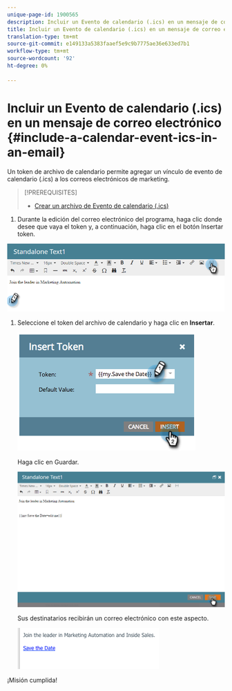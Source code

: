 ```yaml
---
unique-page-id: 1900565
description: Incluir un Evento de calendario (.ics) en un mensaje de correo electrónico - Documentos de marketing - Documentación del producto
title: Incluir un Evento de calendario (.ics) en un mensaje de correo electrónico
translation-type: tm+mt
source-git-commit: e149133a5383faaef5e9c9b7775ae36e633ed7b1
workflow-type: tm+mt
source-wordcount: '92'
ht-degree: 0%

---
```



# Incluir un Evento de calendario (.ics) en un mensaje de correo electrónico {#include-a-calendar-event-ics-in-an-email}

Un token de archivo de calendario permite agregar un vínculo de evento de calendario (.ics) a los correos electrónicos de marketing.

>[!PREREQUISITES]
>
>* [Crear un archivo de Evento de calendario (.ics)](create-a-calendar-event-ics-file.md)

>



1. Durante la edición del correo electrónico del programa, haga clic donde desee que vaya el token y, a continuación, haga clic en el botón Insertar token.

![](assets/one-6.png)

1. Seleccione el token del archivo de calendario y haga clic en **Insertar**.

   ![](assets/image2014-9-11-16-3a53-3a30.png)

   Haga clic en Guardar.

   ![](assets/three-5.png)

   Sus destinatarios recibirán un correo electrónico con este aspecto.

   ![](assets/image2014-9-11-16-3a53-3a48.png)

¡Misión cumplida!
